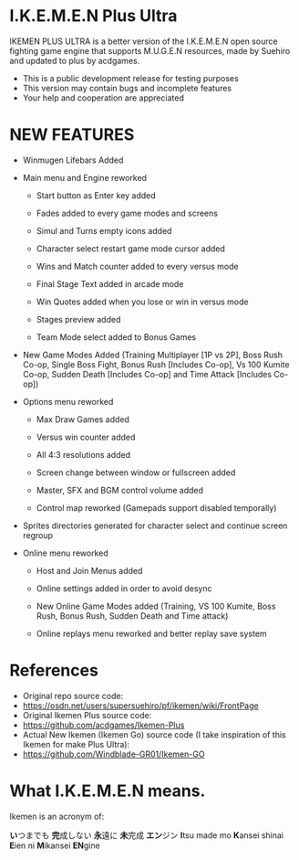 # I.K.E.M.E.N Plus Ultra
IKEMEN PLUS ULTRA is a better version of the I.K.E.M.E.N open source fighting game engine that supports M.U.G.E.N resources, made by Suehiro and updated to plus by acdgames.

- This is a public development release for testing purposes
- This version may contain bugs and incomplete features
- Your help and cooperation are appreciated

# NEW FEATURES
- Winmugen Lifebars Added

- Main menu and Engine reworked

	- Start button as Enter key added

	- Fades added to every game modes and screens

	- Simul and Turns empty icons added

	- Character select restart game mode cursor added

	- Wins and Match counter added to every versus mode

	- Final Stage Text added in arcade mode

	- Win Quotes added when you lose or win in versus mode

	- Stages preview added

	- Team Mode select added to Bonus Games

- New Game Modes Added (Training Multiplayer [1P vs 2P], Boss Rush Co-op, Single Boss Fight, Bonus Rush [Includes Co-op], Vs 100 Kumite Co-op, Sudden Death [Includes Co-op] and Time Attack [Includes Co-op])

- Options menu reworked

	- Max Draw Games added

	- Versus win counter added

	- All 4:3 resolutions added

	- Screen change between window or fullscreen added

	- Master, SFX and BGM control volume added

	- Control map reworked (Gamepads support disabled temporally)

- Sprites directories generated for character select and continue screen regroup

- Online menu reworked

	- Host and Join Menus added

	- Online settings added in order to avoid desync

	- New Online Game Modes added (Training, VS 100 Kumite, Boss Rush, Bonus Rush, Sudden Death and Time attack)

	- Online replays menu reworked and better replay save system

# References
- Original repo source code:
- https://osdn.net/users/supersuehiro/pf/ikemen/wiki/FrontPage
- Original Ikemen Plus source code:
- https://github.com/acdgames/Ikemen-Plus
- Actual New Ikemen (Ikemen Go) source code (I take inspiration of this Ikemen for make Plus Ultra):
- https://github.com/Windblade-GR01/Ikemen-GO

# What I.K.E.M.E.N means.
Ikemen is an acronym of:

**い**つまでも **完**成しない **永**遠に **未**完成 **エン**ジン
**I**tsu made mo **K**ansei shinai **E**ien ni **M**ikansei **EN**gine

